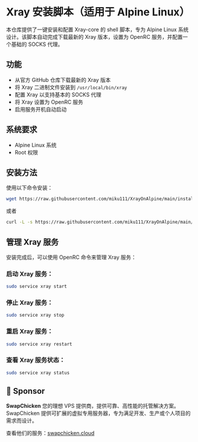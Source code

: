 # Xray 安装脚本（适用于 Alpine Linux）

本仓库提供了一键安装和配置 Xray-core 的 shell 脚本，专为 Alpine Linux 系统设计。该脚本自动完成下载最新的 Xray 版本，设置为 OpenRC 服务，并配置一个基础的 SOCKS 代理。

## 功能
- 从官方 GitHub 仓库下载最新的 Xray 版本
- 将 Xray 二进制文件安装到 `/usr/local/bin/xray`
- 配置 Xray 以支持基本的 SOCKS 代理
- 将 Xray 设置为 OpenRC 服务
- 启用服务开机自动启动

## 系统要求
- Alpine Linux 系统
- Root 权限

## 安装方法
使用以下命令安装：

```sh
wget https://raw.githubusercontent.com/miku111/XrayOnAlpine/main/install-release.sh && bash install-release.sh
```

或者

```sh
curl -L -s https://raw.githubusercontent.com/miku111/XrayOnAlpine/main/install-release.sh | bash
```

## 管理 Xray 服务
安装完成后，可以使用 OpenRC 命令来管理 Xray 服务：

### 启动 Xray 服务：
```sh
sudo service xray start
```

### 停止 Xray 服务：
```sh
sudo service xray stop
```

### 重启 Xray 服务：
```sh
sudo service xray restart
```

### 查看 Xray 服务状态：
```sh
sudo service xray status
```

## 📢 Sponsor
**SwapChicken**
您的理想 VPS 提供商，提供可靠、高性能的托管解决方案。SwapChicken 提供可扩展的虚拟专用服务器，专为满足开发、生产或个人项目的需求而设计。

查看他们的服务：[swapchicken.cloud](https://swapchicken.cloud)
